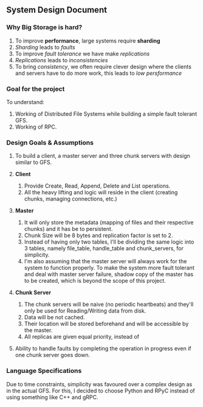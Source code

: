 ## System Design Document

### Why Big Storage is hard?
1. To improve __performance__, large systems require __sharding__
2. _Sharding_ leads to _faults_
3. To improve _fault tolerance_ we have make _replications_
4. _Replications_ leads to _inconsistencies_
5. To bring _consistency_, we often require clever design where the clients and servers have to do more work, this leads to _low persformance_


### Goal for the project
To understand:
1. Working of Distributed File Systems while building a simple fault tolerant GFS.
2. Working of RPC.

### Design Goals & Assumptions
1. To build a client, a master server and three chunk servers with design similar to GFS.

2. **Client**
    1. Provide Create, Read, Append, Delete and List operations.
    2. All the heavy lifting and logic will reside in the client (creating chunks, managing connections, etc.)

3. **Master**
    1. It will only store the metadata (mapping of files and their respective chunks) and it has be to persistent.
    2. Chunk Size will be 8 bytes and replication factor is set to 2.
    3. Instead of having only two tables, I'll be dividing the same logic into 3 tables, namely file_table, handle_table and chunk_servers, for simplicity.
    4. I'm also assuming that the master server will always work for the system to function properly. To make the system more fault tolerant 
    and deal with master server failure, shadow copy of the master has to be created, which is beyond the scope of this project.

4. **Chunk Server**
    1. The chunk servers will be naive (no periodic heartbeats) and they'll only be used for Reading/Writing data from disk.
    2. Data will be not cached.
    3. Their location will be stored beforehand and will be accessible by the master.
    4. All replicas are given equal priority, instead of 

5. Ability to handle faults by completing the operation in progress even if one chunk server goes down.


### Language Specifications
Due to time constraints, simplicity was favoured over a complex design as in the actual GFS. 
For this, I decided to choose Python and RPyC instead of using something like C++ and gRPC.

